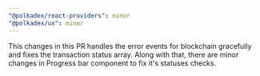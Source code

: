 ```yaml
---
"@polkadex/react-providers": minor
"@polkadex/ux": minor
---
```


This changes in this PR handles the error events for blockchain gracefully and fixes the transaction status array. Along with that, there are minor changes in Progress bar component to fix it's statuses checks.  


